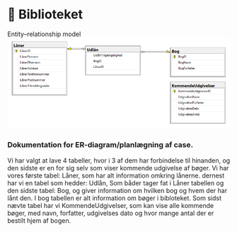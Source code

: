 # :book: Biblioteket

Entity–relationship model
![Entity–relationship model](Erdiagram02.png)

### Dokumentation for ER-diagram/planlægning af case.

Vi har valgt at lave 4 tabeller, hvor i 3 af dem har forbindelse til hinanden, og den sidste er en for sig selv som viser kommende udgivelse af bøger.
Vi har vores første tabel: Låner, som har alt information omkring lånerne. dernest har vi en tabel som hedder: Udlån, Som båder tager fat i Låner tabellen og den sidste tabel: Bog, og giver information om hvilken bog og hvem der har lånt den. I bog tabellen er alt information om bøger i bibloteket. 
Som sidst nævte tabel har vi KommendeUdgivelser, som kan vise alle kommende bøger, med navn, forfatter, udgivelses dato og hvor mange antal der er bestilt hjem af bogen. 
